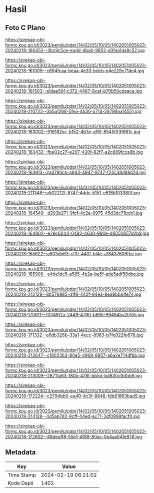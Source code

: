 # Hasil

## Foto C Plano

https://sirekap-obj-formc.kpu.go.id/3023/pemilu/pdpr/14/02/05/10/05/1402051005023-20240218-160452--3bc9c5ce-eadd-4bab-9852-d3faa1da8c52.jpg

https://sirekap-obj-formc.kpu.go.id/3023/pemilu/pdpr/14/02/05/10/05/1402051005023-20240218-161009--c894fcaa-beaa-4e33-bdcb-e4e229c71de4.jpg

https://sirekap-obj-formc.kpu.go.id/3023/pemilu/pdpr/14/02/05/10/05/1402051005023-20240218-161503--a1daa56f-c372-4487-8caf-b70b50cdaace.jpg

https://sirekap-obj-formc.kpu.go.id/3023/pemilu/pdpr/14/02/05/10/05/1402051005023-20240218-210722--3a5a1268-5fea-4b30-a714-28799aa14551.jpg

https://sirekap-obj-formc.kpu.go.id/3023/pemilu/pdpr/14/02/05/10/05/1402051005023-20240218-163002--916182ec-b152-4b3e-a16f-85450f3f661c.jpg

https://sirekap-obj-formc.kpu.go.id/3023/pemilu/pdpr/14/02/05/10/05/1402051005023-20240218-163432--fbe02c27-e207-420f-82f7-a2c889fcca9b.jpg

https://sirekap-obj-formc.kpu.go.id/3023/pemilu/pdpr/14/02/05/10/05/1402051005023-20240218-163913--2a4790cb-a943-4947-9747-f24c38d88d2d.jpg

https://sirekap-obj-formc.kpu.go.id/3023/pemilu/pdpr/14/02/05/10/05/1402051005023-20240218-211346--a502212f-8747-4ddc-b151-e618b103380f.jpg

https://sirekap-obj-formc.kpu.go.id/3023/pemilu/pdpr/14/02/05/10/05/1402051005023-20240218-164549--d293b271-9fcf-4c2a-9975-45d3dc71bcb1.jpg

https://sirekap-obj-formc.kpu.go.id/3023/pemilu/pdpr/14/02/05/10/05/1402051005023-20240218-164802--e29c6044-0492-4630-980e-d6050857d2b9.jpg

https://sirekap-obj-formc.kpu.go.id/3023/pemilu/pdpr/14/02/05/10/05/1402051005023-20240218-165622--a803db63-cf3f-440f-bf4e-a18437608fbe.jpg

https://sirekap-obj-formc.kpu.go.id/3023/pemilu/pdpr/14/02/05/10/05/1402051005023-20240218-165909--e4de1dc5-a585-4b2a-ba5f-ade5adf58dbe.jpg

https://sirekap-obj-formc.kpu.go.id/3023/pemilu/pdpr/14/02/05/10/05/1402051005023-20240218-212129--8b576985-d1f8-442f-94ea-8ed9bba1fe74.jpg

https://sirekap-obj-formc.kpu.go.id/3023/pemilu/pdpr/14/02/05/10/05/1402051005023-20240218-170611--70349f2a-2449-4790-b895-994945a2b155.jpg

https://sirekap-obj-formc.kpu.go.id/3023/pemilu/pdpr/14/02/05/10/05/1402051005023-20240218-171332--e6db326b-33a1-4ecc-8963-b7fe922fe678.jpg

https://sirekap-obj-formc.kpu.go.id/3023/pemilu/pdpr/14/02/05/10/05/1402051005023-20240218-212647--c18023b3-80e5-4969-8957-a6a2e714dfbb.jpg

https://sirekap-obj-formc.kpu.go.id/3023/pemilu/pdpr/14/02/05/10/05/1402051005023-20240218-213009--28711a63-f80b-478f-bb5d-bd830cfb1bb6.jpg

https://sirekap-obj-formc.kpu.go.id/3023/pemilu/pdpr/14/02/05/10/05/1402051005023-20240218-172224--c2794bb0-ea40-4c3f-8848-fdb81863bad9.jpg

https://sirekap-obj-formc.kpu.go.id/3023/pemilu/pdpr/14/02/05/10/05/1402051005023-20240218-214128--4d5ab7d2-9cff-44ed-ac71-3df0998facf0.jpg

https://sirekap-obj-formc.kpu.go.id/3023/pemilu/pdpr/14/02/05/10/05/1402051005023-20240218-172602--49deaff8-55e1-4f89-80ac-0e4aa04fe978.jpg


## Metadata

| Key        | Value               |
| ---------- | ------------------- |
| Time Stamp | 2024-02-19 06:21:02 |
| Kode Dapil | 1402                |



